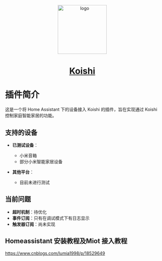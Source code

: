 <div align="center">
  <a href="https://github.com/koishijs/koishi" target="_blank">
    <img width="160" src="https://koishi.chat/logo.png" alt="logo">
  </a>
  <h1 id="koishi"><a href="https://koishi.chat/" target="_blank">Koishi</a></h1>
</div>

# 插件简介

这是一个将 Home Assistant 下的设备接入 Koishi 的插件，旨在实现通过 Koishi 控制家庭智能家居的功能。

## 支持的设备

- **已测试设备**：
  - 小米音箱
  - 部分小米智能家居设备

- **其他平台**：
  - 目前未进行测试

## 当前问题

- **超时机制**：待优化
- **事件订阅**：只有在调试模式下有日志显示
- **触发器订阅**：尚未实现
## Homeassistant 安装教程及Miot 接入教程
https://www.cnblogs.com/lumia1998/p/18529649
